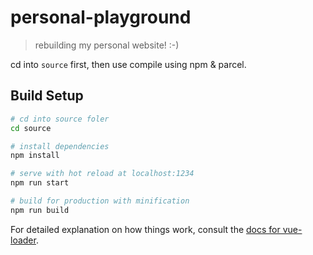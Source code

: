 # personal-playground

> rebuilding my personal website!
:-)

cd into `source` first, then use compile using npm & parcel.

## Build Setup

``` bash
# cd into source foler
cd source

# install dependencies
npm install

# serve with hot reload at localhost:1234
npm run start

# build for production with minification
npm run build
```

For detailed explanation on how things work, consult the [docs for vue-loader](http://vuejs.github.io/vue-loader).
